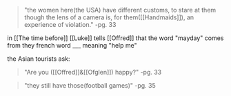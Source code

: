 >"the women here(the USA) have different customs, to stare at them though the lens of a camera is, for them([[Handmaids]]), an experience of violation."
>-pg. 33

in [[The time before]] [[Luke]] tells [[Offred]] that the word "mayday" comes from they french word ___ meaning "help me"

the Asian tourists ask:
>"Are you ([[Offred]]&[[Ofglen]]) happy?"
>-pg. 33

>"they still have those(football games)"
>-pg. 35



